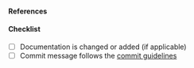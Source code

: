 <!-- A clear and concise description of the changes introduced by this pull request. -->

#### References
<!-- Link any applicable issues/pull requests here, with a brief description explaining why. -->

#### Checklist
<!-- For completed items, change [ ] to [x]. -->
- [ ] Documentation is changed or added (if applicable)
- [ ] Commit message follows the [commit guidelines](https://bastion.gitbook.io/docs/developers/contributing-guidelines/pulls#commit)
